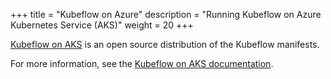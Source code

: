 +++
title = "Kubeflow on Azure"
description = "Running Kubeflow on Azure Kubernetes Service (AKS)"
weight = 20
+++

[Kubeflow on AKS](https://azure.github.io/kubeflow-aks/main/) is an open source distribution of the Kubeflow manifests.

For more information, see the [Kubeflow on AKS documentation](https://azure.github.io/kubeflow-aks/main/docs/).
